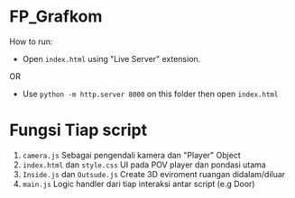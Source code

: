 # FP_Grafkom

How to run:

- Open `index.html` using "Live Server" extension.

OR

- Use ``python -m http.server 8000`` on this folder then open `index.html`


# Fungsi Tiap script

1. `camera.js` Sebagai pengendali kamera dan "Player" Object
2. `index.html` dan `style.css` UI pada POV player dan pondasi utama
3. `Inside.js` dan `Outsude.js` Create 3D eviroment ruangan didalam/diluar
4. `main.js` Logic handler dari tiap interaksi antar script (e.g Door)
